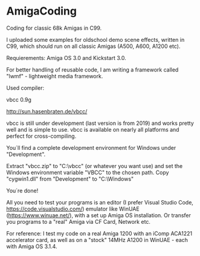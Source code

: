 ﻿# AmigaCoding
 
Coding for classic 68k Amigas in C99.

I uploaded some examples for oldschool demo scene effects, written in C99, which should run on all classic Amigas (A500, A600, A1200 etc).

Requierements: Amiga OS 3.0 and Kickstart 3.0.

For better handling of reusable code, I am writing a framework called "lwmf" - lightweight media framework.

Used compiler:

vbcc 0.9g

http://sun.hasenbraten.de/vbcc/

vbcc is still under development (last version is from 2019) and works pretty well and is simple to use. vbcc is available on nearly all platforms and perfect for cross-compiling.

You´ll find a complete development environment for Windows under "Development".

Extract "vbcc.zip" to "C:\vbcc" (or whatever you want use) and set the Windows environment variable "VBCC" to the chosen path.
Copy "cygwin1.dll" from "Development" to "C:\Windows"

You´re done!

All you need to test your programs is an editor (I prefer Visual Studio Code, https://code.visualstudio.com/) emulator like WinUAE (https://www.winuae.net/), with a set up Amiga OS installation. Or transfer you programs to a "real" Amiga via CF Card, Network etc.

For reference: I test my code on a real Amiga 1200 with an iComp ACA1221 accelerator card, as well as on a "stock" 14MHz A1200 in WinUAE - each with Amiga OS 3.1.4.